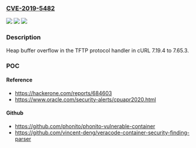 ### [CVE-2019-5482](https://cve.mitre.org/cgi-bin/cvename.cgi?name=CVE-2019-5482)
![](https://img.shields.io/static/v1?label=Product&message=curl&color=blue)
![](https://img.shields.io/static/v1?label=Version&message=n%2Fa&color=blue)
![](https://img.shields.io/static/v1?label=Vulnerability&message=Heap%20Overflow%20(CWE-122)&color=brighgreen)

### Description

Heap buffer overflow in the TFTP protocol handler in cURL 7.19.4 to 7.65.3.

### POC

#### Reference
- https://hackerone.com/reports/684603
- https://www.oracle.com/security-alerts/cpuapr2020.html

#### Github
- https://github.com/phonito/phonito-vulnerable-container
- https://github.com/vincent-deng/veracode-container-security-finding-parser

